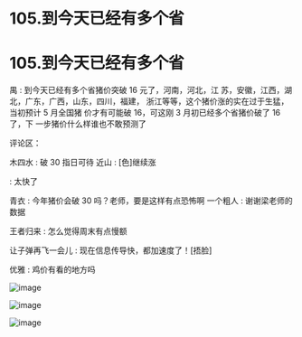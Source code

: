 # 105.到今天已经有多个省

# 105.到今天已经有多个省

禺 : 到今天已经有多个省猪价突破 16 元了，河南，河北，江 苏，安徽，江西，湖北，广东，广西，山东，四川，福建， 浙江等等，这个猪价涨的实在过于生猛，当初预计 5 月全国猪 价才有可能破 16，可这刚 3 月初已经多个省猪价破了 16 了，下 一步猪价什么样谁也不敢预测了

评论区：

木四水 : 破 30 指日可待 近山 : [色]继续涨

: 太快了

青衣 : 今年猪价会破 30 吗？老师，要是这样有点恐怖啊 一个粗人 : 谢谢梁老师的数据

王者归来 : 怎么觉得周末有点慢额

让子弹再飞一会儿 : 现在信息传导快，都加速度了！[捂脸]

优雅 : 鸡价有看的地方吗

![image](img/Image_181.png)

![image](img/Image_182.png)

![image](img/Image_183.png)